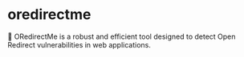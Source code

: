 # oredirectme
🚀 ORedirectMe is a robust and efficient tool designed to detect Open Redirect vulnerabilities in web applications.
